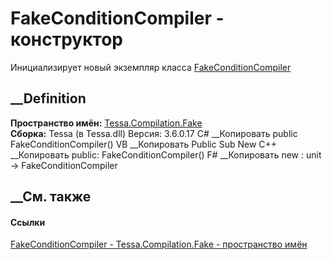 # FakeConditionCompiler - конструктор
Инициализирует новый экземпляр класса
[FakeConditionCompiler](T_Tessa_Compilation_Fake_FakeConditionCompiler.htm)
##  __Definition
 **Пространство имён:** [Tessa.Compilation.Fake](N_Tessa_Compilation_Fake.htm)  
 **Сборка:** Tessa (в Tessa.dll) Версия: 3.6.0.17
C# __Копировать
     public FakeConditionCompiler()
VB __Копировать
     Public Sub New
C++ __Копировать
     public:
    FakeConditionCompiler()
F# __Копировать
     new : unit -> FakeConditionCompiler
##  __См. также
#### Ссылки
[FakeConditionCompiler - ](T_Tessa_Compilation_Fake_FakeConditionCompiler.htm)
[Tessa.Compilation.Fake - пространство имён](N_Tessa_Compilation_Fake.htm)
